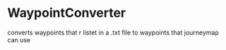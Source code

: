 # WaypointConverter
converts waypoints that r listet in a .txt file to waypoints that journeymap can use
